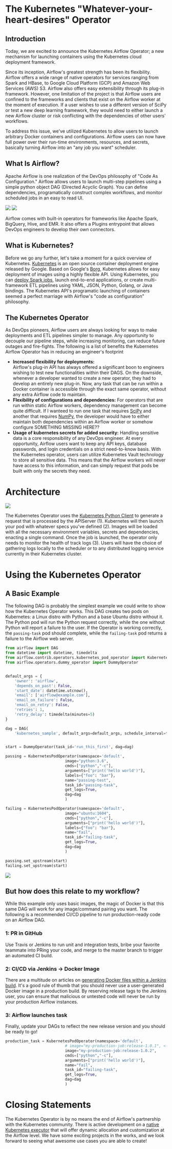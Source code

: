 # The Kubernetes "Whatever-your-heart-desires" Operator

## Introduction

Today, we are excited to announce the Kubernetes Airflow Operator; a new mechanism for launching containers using the Kubernetes cloud deployment framework. 

Since its inception, Airflow's greatest strength has been its flexibility. Airflow offers a wide range of native operators for services ranging from Spark and HBase, to Google Cloud Platform (GCP) and Amazon Web Services (AWS) S3. Airflow also offers easy extensibility through its plug-in framework. However, one limitation of the project is that Airflow users are confined to the frameworks and clients that exist on the Airflow worker at the moment of execution. If a user wishes to use a different version of SciPy or test a new deep learning framework, they would need to either launch a new Airflow cluster or risk conflicting with the dependencies of other users' workflows. 

To address this issue, we've utilized Kubernetes to allow users to launch arbitrary Docker containers and configurations. Airflow users can now have full power over their run-time environments, resources, and secrets, basically turning Airflow into an "any job you want" scheduler.

## What Is Airflow?

Apache Airflow is one realization of the DevOps philosophy of "Code As Configuration." Airflow allows users to launch multi-step pipelines using a simple python object DAG (Directed Acyclic Graph). You can define dependencies, programatically construct complex workflows, and monitor scheduled jobs in an easy to read UI.
 
  <img src="airflow_dags.png">

 <img src="airflow.png">
 
 Airflow comes with built-in operators for frameworks like Apache Spark, BigQuery, Hive, and EMR. It also offers a Plugins entrypoint that allows DevOps engineers to develop their own connectors.
 
## What is Kubernetes?

Before we go any further, let's take a moment for a quick overview of Kubernetes. [Kubernetes](https://kubernetes.io/) is an open source container deployment engine released by Google. Based on Google's [Borg](http://blog.kubernetes.io/2015/04/borg-predecessor-to-kubernetes.html), Kubernetes allows for easy deployment of images using a highly flexible API. Using Kubernetes, you can [deploy Spark jobs](https://github.com/apache-spark-on-k8s/spark), launch end-to-end applications, or create multi-framework ETL pipelines using YAML, JSON, Python, Golang, or Java bindings. The Kubernetes API's programatic launching of containers seemed a perfect marriage with Airflow's "code as configuration" philosophy.

## The Kubernetes Operator

As DevOps pioneers, Airflow users are always looking for ways to make deployments and ETL pipelines simpler to manage. Any opportunity to decouple our pipeline steps, while increasing monitoring, can reduce future outages and fire-fights. The following is a list of benefits the Kubernetes Airflow Operator has in reducing an engineer's footprint
* **Increased flexibility for deployments:**  
Airflow's plug-in API has always offered a significant boon to engineers wishing to test new functionalities within their DAGS. On the downside, whenever a developer wanted to create a new operator, they had to develop an entirely new plug-in. Now, any task that can be run within a Docker container is accessible through the exact same operator, without any extra Airflow code to maintain.
* **Flexibility of configurations and dependencies:** 
For operators that are run within static Airflow workers, dependency management can become quite difficult. If I wanteed to run one task that requires [SciPy](https://www.scipy.org) and another that requires [NumPy](http://www.numpy.org), the developer would have to either maintain both dependencies within an Airflow worker or somehow configure SOMETHING MISSING HERE??
* **Usage of kubernetes secrets for added security:** 
Handling sensitive data is a core responsibility of any DevOps engineer. At every opportunity, Airflow users want to keep any API keys, database passwords, and login credentials on a strict need-to-know basis. With the Kubernetes operator, users can utilize Kubernetes Vault technology to store all sensitive data. This means that the Airflow workers will never have access to this information, and can simply request that pods be built with only the secrets they need.

# Architecture

<img src="architecture.png">

The Kubernetes Operator uses the [Kubernetes Python Client](https://github.com/kubernetes-client/python) to generate a request that is processed by the APIServer (1). Kubernetes will then launch your pod with whatever specs you've defined (2). Images will be loaded with all the necessary environment variables, secrets and dependencies, enacting a single command. Once the job is launched, the operator only needs to monitor the health of track logs (3). Users will have the choice of gathering logs locally to the scheduler or to any distributed logging service currently in their Kubernetes cluster.

# Using the Kubernetes Operator

## A Basic Example

The following DAG is probably the simplest example we could write to show how the Kubernetes Operator works. This DAG creates two pods on Kubernetes: a Linux distro with Python and a base Ubuntu distro without it. The Python pod will run the Python request correctly, while the one without Python will report a failure to the user. If the Operator is working correctly, the `passing-task` pod should complete, while the `failing-task` pod returns a failure to the Airflow web server.


```python
from airflow import DAG
from datetime import datetime, timedelta
from airflow.contrib.operators.kubernetes_pod_operator import KubernetesPodOperator
from airflow.operators.dummy_operator import DummyOperator


default_args = {
    'owner': 'airflow',
    'depends_on_past': False,
    'start_date': datetime.utcnow(),
    'email': ['airflow@example.com'],
    'email_on_failure': False,
    'email_on_retry': False,
    'retries': 1,
    'retry_delay': timedelta(minutes=5)
}

dag = DAG(
    'kubernetes_sample', default_args=default_args, schedule_interval=timedelta(minutes=10))


start = DummyOperator(task_id='run_this_first', dag=dag)

passing = KubernetesPodOperator(namespace='default',
                          image="python:3.6",
                          cmds=["python","-c"],
                          arguments=["print('hello world')"],
                          labels={"foo": "bar"},
                          name="passing-test",
                          task_id="passing-task",
                          get_logs=True,
                          dag=dag
                          )

failing = KubernetesPodOperator(namespace='default',
                          image="ubuntu:1604",
                          cmds=["python","-c"],
                          arguments=["print('hello world')"],
                          labels={"foo": "bar"},
                          name="fail",
                          task_id="failing-task",
                          get_logs=True,
                          dag=dag
                          )

passing.set_upstream(start)
failing.set_upstream(start)
```


<img src="image.png">

## But how does this relate to my workflow?

While this example only uses basic images, the magic of Docker is that this same DAG will work for any image/command pairing you want. The following is a recommended CI/CD pipeline to run production-ready code on an Airflow DAG.

### 1: PR in GitHub

Use Travis or Jenkins to run unit and integration tests, bribe your favorite teammate into PRing your code, and merge to the master branch to trigger an automated CI build.

### 2: CI/CD via Jenkins -> Docker Image

There are a multitude on articles on [generating Docker files within a Jenkins build](https://getintodevops.com/blog/building-your-first-docker-image-with-jenkins-2-guide-for-developers). It's a good rule of thumb that you should never use a user-generated Docker image in a production build. By reserving release tags to the Jenkins user, you can ensure that malicious or untested code will never be run by your production Airflow instances.

### 3: Airflow launches task 

Finally, update your DAGs to reflect the new release version and you should be ready to go!

```python
production_task = KubernetesPodOperator(namespace='default',
                          # image="my-production-job:release-1.0.1", <-- old release
                          image="my-production-job:release-1.0.2",
                          cmds=["python","-c"],
                          arguments=["print('hello world')"],
                          name="fail",
                          task_id="failing-task",
                          get_logs=True,
                          dag=dag
                          )
```
                          
                          
# Closing Statements

The Kubernetes Operator is by no means the end of Airflow's partnership with the Kubernetes community. There is active development on a [native Kubernetes executor](https://github.com/apache/incubator-airflow/pull/2414) that will offer dynamic allocation and customization at the Airflow level. We have some exciting projects in the works, and we look forward to seeing what awesome use cases you are able to create!
